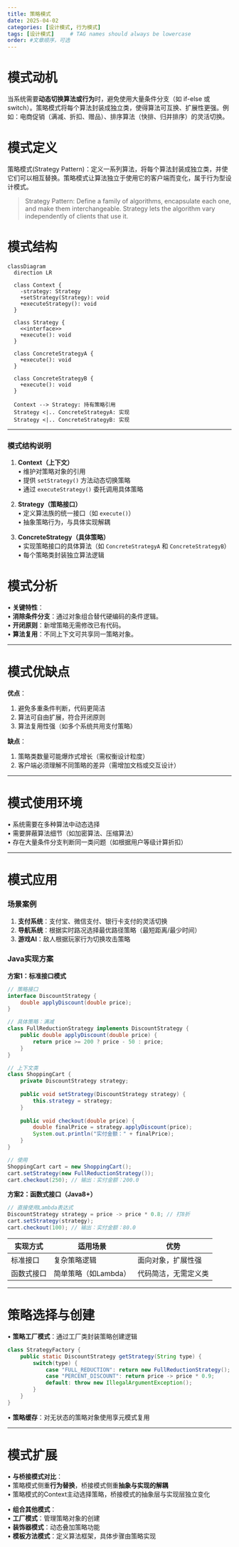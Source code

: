 ```yaml
---
title: 策略模式
date: 2025-04-02
categories: [设计模式, 行为模式]
tags: [设计模式]     # TAG names should always be lowercase
order: #文章顺序，可选
---
```


# 模式动机

当系统需要**动态切换算法或行为**时，避免使用大量条件分支（如 if-else 或 switch）。策略模式将每个算法封装成独立类，使得算法可互换、扩展性更强。例如：电商促销（满减、折扣、赠品）、排序算法（快排、归并排序）的灵活切换。

# 模式定义
策略模式(Strategy Pattern)：定义一系列算法，将每个算法封装成独立类，并使它们可以相互替换。策略模式让算法独立于使用它的客户端而变化，属于行为型设计模式。
> Strategy Pattern: Define a family of algorithms, encapsulate each one, and make them interchangeable. Strategy lets the algorithm vary independently of clients that use it.

# 模式结构

```mermaid
classDiagram
  direction LR

  class Context {
    -strategy: Strategy
    +setStrategy(Strategy): void
    +executeStrategy(): void
  }

  class Strategy {
    <<interface>>
    +execute(): void
  }

  class ConcreteStrategyA {
    +execute(): void
  }

  class ConcreteStrategyB {
    +execute(): void
  }

  Context --> Strategy: 持有策略引用
  Strategy <|.. ConcreteStrategyA: 实现
  Strategy <|.. ConcreteStrategyB: 实现
```

---

### **模式结构说明**
1. **Context（上下文）**  
   • 维护对策略对象的引用  
   • 提供 `setStrategy()` 方法动态切换策略  
   • 通过 `executeStrategy()` 委托调用具体策略

2. **Strategy（策略接口）**  
   • 定义算法族的统一接口（如 `execute()`）  
   • 抽象策略行为，与具体实现解耦

3. **ConcreteStrategy（具体策略）**  
   • 实现策略接口的具体算法（如 `ConcreteStrategyA` 和 `ConcreteStrategyB`）  
   • 每个策略类封装独立算法逻辑

# 模式分析
• **关键特性**：  
• **消除条件分支**：通过对象组合替代硬编码的条件逻辑。  
• **开闭原则**：新增策略无需修改已有代码。  
• **算法复用**：不同上下文可共享同一策略对象。

---

# 模式优缺点
**优点**：
1. 避免多重条件判断，代码更简洁
2. 算法可自由扩展，符合开闭原则
3. 算法复用性强（如多个系统共用支付策略）

**缺点**：
1. 策略类数量可能爆炸式增长（需权衡设计粒度）
2. 客户端必须理解不同策略的差异（需增加文档或交互设计）

---

# 模式使用环境
• 系统需要在多种算法中动态选择  
• 需要屏蔽算法细节（如加密算法、压缩算法）  
• 存在大量条件分支判断同一类问题（如根据用户等级计算折扣）

---

# 模式应用
### 场景案例
1. **支付系统**：支付宝、微信支付、银行卡支付的灵活切换
2. **导航系统**：根据实时路况选择最优路径策略（最短距离/最少时间）
3. **游戏AI**：敌人根据玩家行为切换攻击策略

### Java实现方案
**方案1：标准接口模式**
```java
// 策略接口
interface DiscountStrategy {
    double applyDiscount(double price);
}

// 具体策略：满减
class FullReductionStrategy implements DiscountStrategy {
    public double applyDiscount(double price) {
        return price >= 200 ? price - 50 : price;
    }
}

// 上下文类
class ShoppingCart {
    private DiscountStrategy strategy;
    
    public void setStrategy(DiscountStrategy strategy) {
        this.strategy = strategy;
    }
    
    public void checkout(double price) {
        double finalPrice = strategy.applyDiscount(price);
        System.out.println("实付金额：" + finalPrice);
    }
}

// 使用
ShoppingCart cart = new ShoppingCart();
cart.setStrategy(new FullReductionStrategy());
cart.checkout(250); // 输出：实付金额：200.0
```  

**方案2：函数式接口（Java8+）**
```java
// 直接使用Lambda表达式
DiscountStrategy strategy = price -> price * 0.8; // 打8折
cart.setStrategy(strategy);
cart.checkout(100); // 输出：实付金额：80.0
```  

| 实现方式  | 适用场景          | 优势         |  
|-------|---------------|------------|  
| 标准接口  | 复杂策略逻辑        | 面向对象，扩展性强  |  
| 函数式接口 | 简单策略（如Lambda） | 代码简洁，无需定义类 |  

---

# 策略选择与创建
• **策略工厂模式**：通过工厂类封装策略创建逻辑
```java
class StrategyFactory {
    public static DiscountStrategy getStrategy(String type) {
        switch(type) {
            case "FULL_REDUCTION": return new FullReductionStrategy();
            case "PERCENT_DISCOUNT": return price -> price * 0.9;
            default: throw new IllegalArgumentException();
        }
    }
}
```  

• **策略缓存**：对无状态的策略对象使用享元模式复用

---

# 模式扩展
• **与桥接模式对比**：  
• 策略模式侧重**行为替换**，桥接模式侧重**抽象与实现的解耦**  
• 策略模式的Context主动选择策略，桥接模式的抽象层与实现层独立变化

• **组合其他模式**：  
• **工厂模式**：管理策略对象的创建  
• **装饰器模式**：动态叠加策略功能  
• **模板方法模式**：定义算法框架，具体步骤由策略实现
